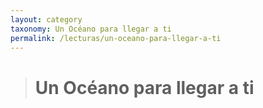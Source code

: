 ```yaml
---
layout: category
taxonomy: Un Océano para llegar a ti
permalink: /lecturas/un-oceano-para-llegar-a-ti
---
```



> ### 
>
>
> # Un Océano para llegar a ti
>
> ### 
>
>
